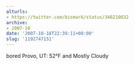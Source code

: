 ```yaml
---
alturls:
- https://twitter.com/bismark/status/346210832
archive:
- 2007-10
date: '2007-10-18T22:39:11+00:00'
slug: '1192747151'
---
```


bored Provo, UT: 52°F and Mostly Cloudy

